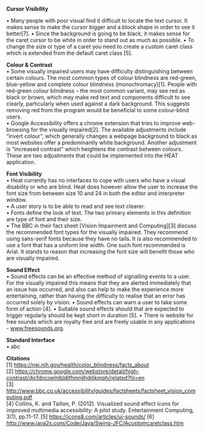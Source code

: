 **Cursor Visibility**  

• Many people with poor visual find it difficult to locate the text cursor. It makes sense to make the cursor bigger and a block shape in order to see it better[7].
• Since the background is going to be black, it makes sense for the caret cursor to be white in order to stand out as much as possible.
• To change the size or type of a caret you need to create a custom caret class which is extended from the default caret class [5].

**Colour & Contrast**    
• Some visually impaired users may have difficulty distinguishing between certain colours. The most common types of colour blindness are red-green, blue-yellow and complete colour blindness (monochromacy)[1]. People with red-green colour blindness – the most common variant, may see red as black or brown, which may make red text and components difficult to see clearly, particularly when used against a dark background. This suggests removing red from the program would be beneficial to some colour-blind users.<br>
• Google Accessibility offers a chrome extension that tries to improve web-browsing for the visually impaired[2]. The available adjustments include “invert colour”, which generally changes a webpage background to black as most websites offer a predominantly white background. Another adjustment is “increased contrast” which heightens the contrast between colours. These are two adjustments that could be implemented into the HEAT application.


**Font Visibility**  
• Heat currently has no interfaces to cope with users who have a visual disability or who are blind. Heat does however 
  allow the user to increase the font size from between size 10 and 24 in both the editor and interpreter window.   
• A user story is to be able to read and see text clearer.   
• Fonts define the look of text. The two primary elements in this definition are type of font and their size.  
• The BBC in their fact sheet [Vision Impairment and Computing][3] discuss the recommended font types for the visually impaired. They recommend using sans-serif fonts because they have no tails. It is also recommended to use a font that has a uniform line width. One such font recommended is Arial. It stands to reason that increasing the font size will benefit those who are visually impaired.  

**Sound Effect**  
• Sound effects can be an effective method of signalling events to a user. For the visually impaired this means that they are alerted immediately that an issue has occurred, and also can help to make the experience more entertaining, rather than having the difficulty to realise that an error has occurred solely by vision.
• Sound effects can warn a user to take some form of action [4].
•  Suitable sound effects should that are expected to trigger regularly should be kept short in duration [5].
• There is website for free sounds which are royalty free and are freely usable in any applications - www.freesounds.org.
 

**Standard Interface**  
• abc   

**Citations**<br>
[1] https://nei.nih.gov/health/color_blindness/facts_about<br>
[2] https://chrome.google.com/webstore/detail/high-contrast/djcfdncoelnlbldjfhinnjlhdjlikmph/related?hl=en<br>
[3] http://www.bbc.co.uk/accessibility/guides/factsheets/factsheet_vision_computing.pdf<br>
[4] Collins, K. and Taillon, P. (2012). Visualized sound effect icons for improved multimedia accessibility: A pilot study. Entertainment Computing, 3(1), pp.11-17. 
[5] https://icons8.com/articles/ui-sounds/
[6] http://www.java2s.com/Code/Java/Swing-JFC/Acustomcaretclass.htm

